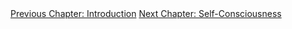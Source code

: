 <div id="nav"><a href="index.html">Previous Chapter: Introduction</a>
<a href="self-consciousness.html">Next Chapter: Self-Consciousness</a></div>

</section>

[^1]: §96.
[^2]: §97.
[^3]: §101.
[^4]: §107.
[^6]: Frederick Beiser, *Hegel*. (Oxford: Routledge, 2005), p. 160.
[^7]: Harris, *Hegel's Ladder*, I, p. 209.
[^8]: Ibid., p. 225.
[^9]: §109.
[^9.1]: Jean-Paul Sartre, *Nausea*, translated by R. Baldick (London: Penguin Books, 1965), p. 183.
[^10]: §110.
[^11]: All quotations in this paragraph: §113.
[^12]: Ibid.
[^13]: §114.
[^14]: Ibid.
[^15]: §115.
[^16]: §116.
[^17]: §117.
[^18]: Ibid.
[^19]: §118.
[^20]: Harris, *Hegel's Ladder*, I, p. 246.
[^21]: §119. Emphasis added.
[^22]: §121.
[^23]: §122.
[^24]: Harris, *Hegel's Ladder*, I, p. 249.
[^25]: §123.
[^26]: Ibid.
[^27]: Peter Kalkavage, *The Logic of Desire*. (Philadelphia, PA: Paul Dry Books, 2007), p. 50.
[^28]: §128.
[^29]: §131.
[^30]: These terms -- 'manifest' and 'scientific' image -- are taken from Wilfrid Sellars, "Philosophy and the Scientific Image of Man", in *Science, Perception, and Reality*. (Atascadero, CA: Ridgeview Publishing Company, 1991), pp. 1-40.
[^31]: Terry Pinkard, *Hegel's Phenomenology: The Sociality of Reason*. (Cambridge: Cambridge University Press, 1994), p. 34
[^32]: §132.
[^33]: Ibid.
[^34]: Isaac Newton, *The Mathematical Principles of Natural Philosophy*, Volume I, translated by A. Motte (Oxford: B. Motte, 1729), p. 20.
[^35]: §136.
[^36]: Ibid.
[^37]: Jean Hyppolite, *Genesis and Structure of Hegel's Phenomenology of Spirit*, translated by S. Cerhniak and J. Heckman. (Evanston, IL: Northwestern University Press, 1974), pp. 120-1.
[^38]: §137. Emphasis added.
[^39]: §139.
[^40]: Kalkavage, *The Logic of Desire*, p. 67.
[^41]: §141.
[^42]: §143.
[^43]: §144.
[^44]: Kalkavage, *The Logic of Desire*, p. 72. Emphasis added.
[^45]: §146.
[^46]: Plato, *Timaeus*, translated by D. J. Zeyl, in *Complete Works*, edited by J. M. cooper and D. S. Hutchinson. (Cambridge: Hackett, 1997), 49b-d. (All subsequent Plato citations are to this collection.)
[^47]: Kalkavage, *The Logic of Desire*, p. 75.
[^48]: §147.
[^49]: Plato, *Cratylus*, 401d.
[^50]: §159.
[^51]: Kalkavage, *The Logic of Desire*, p. 81.
[^52]: §160.
[^53]: Kalkavage, *The Logic of Desire*, p. 84. The parenthetical definition of 'concept' in this paragraph is taken from Immanuel Kant, *Lectures on Logic*, translated by J. M. Young (Cambridge: Cambridge University Press, 1992), p. 589.
[^54]: §162.
